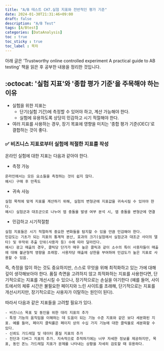 ```yaml
---
title: "A/B 테스트 CH7.실험 지표와 전반적인 평가 기준"
date: 2024-01-30T21:31:46+09:00
draft: false
description: "A/B Test"
tags: [A/Btest]
categories: [DataAnalysis]
toc : true
toc_sticky : true
toc_label : 목차
---
```


아래 글은 'Trustworthy online controlled experiment A practical guide to AB testing' 책을 읽은 후 공부한 내용을 정리한 것입니다. </br>
## :octocat: '실험 지표'와 '종합 평가 기준'을 주목해야 하는 이유
- 실험을 위한 지표는
  - 단기(실험 기간)에 측정할 수 있어야 하고, 계산 가능해야 한다. </br>
  - 실험에 유용하도록 상당히 민감하고 시기 적절해야 한다.  </br>
- 여러 지표를 사용하는 경우, 장기 목표에 영향을 미치는 '종합 평가 기준(OEC)'로 결합하는 것이 좋다.

###   :white_check_mark: 비즈니스 지표로부터 실험에 적절한 지표를 작성 
온라인 실험에 대한 지표는 다음과 같아야 한다. 
- 측정 가능 
```
온라인에서는 모든 요소들을 측정하는 것이 쉽지 않다.
예시) 구매 후 만족도
```
- 귀속 사능 
```
실험 목적에 맞게 지표를 계산하기 위해, 실험의 변형군에 지표값을 귀속시킬 수 있어야 한다.
예시) 실험군과 대조군으로 나누어 앱 충돌율 발생 여부 분석 시, 앱 충돌을 변형군에 연결 
```
- 민감하고 시기적절함 
```
실험 지표들은 시기 적절하게 중요한 변화들을 탐지할 수 있을 만큼 민감해야 한다.
민감도는 기초가 되는 지표의 통계적 분산, 효과의 크기(실험에서 실험군과 대조군 사이의 델타) 및 무작위 추출 단위(사용자 등) 수에 따라 달라진다.
예시) 광고 매출의 경우, 클릭당 단가가 매우 높은 클릭과 같이 소수의 특이 사용자들이 매출에 대해 불균형적 영향을 초래함. 사용자당 매출에 상한을 부여하여 민감도가 높은 지표로 사용할 수 있음.
```

즉, 측정을 많이 하는 것도 중요하지만, 스스로 무엇을 위해 최적화하고 있는 가에 대해 깊이 생각해보아야 한다. 품질 측면을 고려하지 않고 최적화하는 지표를 사용한다면, 단기적으로는 지표를 개선시킬 수 있으나, 장기적으로는 손실을 야기한다 (예를 들어, 사이트에서의 체류 시간은 불필요한 페이지와 느린 사이트를 초래해, 단기적으로는 지표를 개선시키지만, 장기적으로는 사용자가 이탈하는 원인이 된다). </br>

따라서 다음과 같은 지표들을 고려할 필요가 있다. 
```
- 비즈니스 목표 및 동인을 위한 대리 지표의 추가
- 특정 기능의 움직임을 이해하는 데 도움이 되는 기능 수준 지표와 같은 보다 세분화된 지표. 예를 들어, 페이지 클릭률은 페이지 상의 수십 가지 기능에 대한 클릭율로 세분화할 수 있다.
- 신뢰도 가드레일 및 데이터 품질 지표의 추가
- 진단과 디버그 지표의 추가. 지속적으로 추적하기에는 너무 자세한 정보를 제공하지만, 목표, 동인 똔느 가드레일 지표가 문제를 나타내는 상황을 자세히 검토할 때 유용하다. 
```



  


